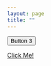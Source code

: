```yaml
---
layout: page
title: ""
---
```


<button class="button-3" role="button">Button 3</button>

<a href="https://www.tylerditmore.com" class="custom-button">Click Me!</a>

